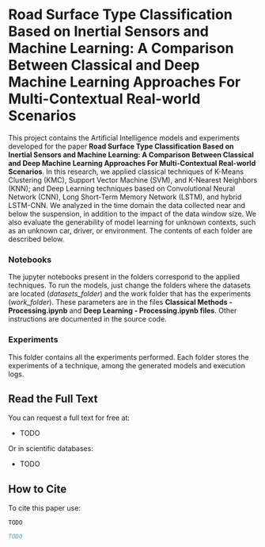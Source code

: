 # Road Surface Type Classification Based on Inertial Sensors and Machine Learning: A Comparison Between Classical and Deep Machine Learning Approaches For Multi-Contextual Real-world Scenarios

This project contains the Artificial Intelligence models and experiments developed for the paper **Road Surface Type Classification Based on Inertial Sensors and Machine Learning: A Comparison Between Classical and Deep Machine Learning Approaches For Multi-Contextual Real-world Scenarios**. In this research, we applied classical techniques of K-Means Clustering (KMC), Support Vector Machine (SVM), and K-Nearest Neighbors (KNN); and Deep Learning techniques based on Convolutional Neural Network (CNN), Long Short-Term Memory Network (LSTM), and hybrid LSTM-CNN. We analyzed in the time domain the data collected near and below the suspension, in addition to the impact of the data window size. We also evaluate the generability of model learning for unknown contexts, such as an unknown car, driver, or environment. The contents of each folder are described below.

### Notebooks

The jupyter notebooks present in the folders correspond to the applied techniques. To run the models, just change the folders where the datasets are located (*datasets_folder*) and the work folder that has the experiments (*work_folder*).  These parameters are in the files **Classical Methods - Processing.ipynb** and **Deep Learning - Processing.ipynb files**. Other instructions are documented in the source code.

### Experiments

This folder contains all the experiments performed. Each folder stores the experiments of a technique, among the generated models and execution logs.

## Read the Full Text

You can request a full text for free at: 

* TODO

Or in scientific databases:

* TODO

## How to Cite

To cite this paper use:

```
TODO
```

```bibtex
TODO
```